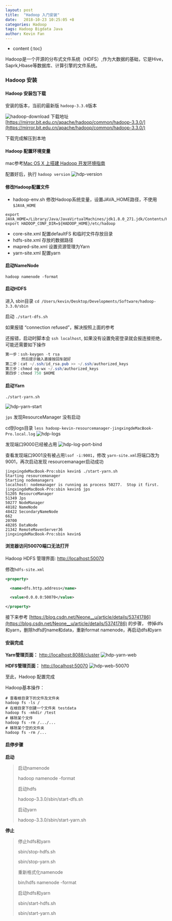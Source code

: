 ```yaml
---
layout: post
title:  "Hadoop 入门安装"
date:   2018-10-23 10:25:05 +8
categories: Hadoop
tags: Hadoop Bigdata Java
author: Kevin Fan
---
```


* content
{:toc}

Hadoop是一个开源的分布式文件系统（HDFS）,作为大数据的基础，它是Hive，Saprk,Hbase等数据库、计算引擎的文件系统。

<!-- more -->

### Hadoop 安装

#### Hadoop 安装包下载

安装的版本，当前的最新版 `hadoop-3.3.0`版本

![hadoop-download](../images/bigdata/hadoop/hadoop-download.jpg)
下载地址[https://mirror.bit.edu.cn/apache/hadoop/common/hadoop-3.3.0/](https://mirror.bit.edu.cn/apache/hadoop/common/hadoop-3.3.0/)

下载完成解压到本地

#### Hadoop 配置环境变量

mac参考[Mac OS X 上搭建 Hadoop 开发环境指南](https://zhuanlan.zhihu.com/p/33117305)

配置好后，执行 `hadoop version`
![hdp-version](../images/bigdata/hadoop/hdp-version.jpg)

#### 修改Hadoop配置文件

* hadoop-env.sh
修改Hadoop系统变量，设置JAVA_HOME路径，不使用 `$JAVA_HOME`
```shell script
export JAVA_HOME=/Library/Java/JavaVirtualMachines/jdk1.8.0_271.jdk/Contents/Home
export HADOOP_CONF_DIR=${HADOOP_HOME}/etc/hadoop
```
* core-site.xml
配置defaultFS 和临时文件存放目录
* hdfs-site.xml
存放的数据路径
* mapred-site.xml
设置资源管理为Yarn
* yarn-site.xml
配置yarn

#### 启动NameNode

`hadoop namenode -format`

#### 启动HDFS

进入 sbin目录 `cd /Users/kevin/Desktop/Developments/Software/hadoop-3.3.0/sbin`

启动 `./start-dfs.sh`

如果报错 “connection refused”，解决按照上面的参考

还报错，启动时脚本会 `ssh localhost`, 如果没有设置免密登录就会报连接拒绝，可能还需要如下操作
```java
第一步：ssh-keygen -t rsa 
       然后提示输入直接按回车就好
第二步：cat ~/.ssh/id_rsa.pub >> ~/.ssh/authorized_keys
第三步：chmod og-wx ~/.ssh/authorized_keys
第四步：chmod 750 $HOME 
```

#### 启动Yarn

`./start-yarn.sh`

![hdp-yarn-start](../images/bigdata/hadoop/hdp-yarn-start.jpg)

`jps` 发现ResourceManager 没有启动

cd到logs目录
`less hadoop-kevin-resourcemanager-jingxingdeMacBook-Pro.local.log`
![hdp-logs](../images/bigdata/hadoop/hdp-logs.jpg)

发现端口9000已经被占用
![hdp-log-port-bind](../images/bigdata/hadoop/hdp-log-port-bind.jpg)

查看发现端口9001没有被占用`lsof -i:9001`，修改 `yarn-site.xml`将端口改为9001，再次启动发现 resourcemanager启动成功

```shell script
jingxingdeMacBook-Pro:sbin kevin$ ./start-yarn.sh
Starting resourcemanager
Starting nodemanagers
localhost: nodemanager is running as process 50277.  Stop it first.
jingxingdeMacBook-Pro:sbin kevin$ jps
51205 ResourceManager
51349 Jps
50277 NodeManager
48182 NameNode
48422 SecondaryNameNode
662
20700
48285 DataNode
21342 RemoteMavenServer36
jingxingdeMacBook-Pro:sbin kevin$
```

#### 浏览器访问50070端口无法打开

Hadoop HDFS 管理界面: [http://localhost:50070](http://localhost:50070)

修改`hdfs-site.xml`
```xml
<property>

  <name>dfs.http.address</name>

  <value>0.0.0.0:50070</value>

</property>
```
接下来参考 [https://blog.csdn.net/Neone__u/article/details/53741786](https://blog.csdn.net/Neone__u/article/details/53741786) 的步骤，
停掉dfs和yarn，删除hdfs的name和data，重新format namenode，再启动dfs和yarn

#### 安装完成

**Yarn管理页面：** [http://localhost:8088/cluster](http://localhost:8088/cluster)
![hdp-yarn-web](../images/bigdata/hadoop/hdp-yarn-web.jpg)

**HDFS管理页面：** [http://localhost:50070](http://localhost:50070)
![hdp-web-50070](../images/bigdata/hadoop/hdp-web-50070.jpg)

至此，Hadoop 配置完成

Hadoop基本操作：
```shell script
# 查看根目录下的文件及文件夹
hadoop fs -ls /
# 在根目录下创建一个文件夹 testdata　　　　 
hadoop fs -mkdir /test
# 移除某个文件
hadoop fs -rm /.../...
# 移除某个空的文件夹
hadoop fs -rm /...
```

#### 启停步骤

**启动**

> 启动namenode
>
>hadoop namenode -format
>
>
> 启动hdfs
>
>hadoop-3.3.0/sbin/start-dfs.sh
>
>
> 启动yarn
>
>hadoop-3.3.0/sbin/start-yarn.sh

**停止**

> 停止hdfs和yarn
>
>sbin/stop-hdfs.sh
>
>sbin/stop-yarn.sh
>
>
>重新格式化namenode
>
>bin/hdfs namenode -format
>
>
>启动hdfs和yarn
>
>sbin/start-hdfs.sh
>
>sbin/start-yarn.sh